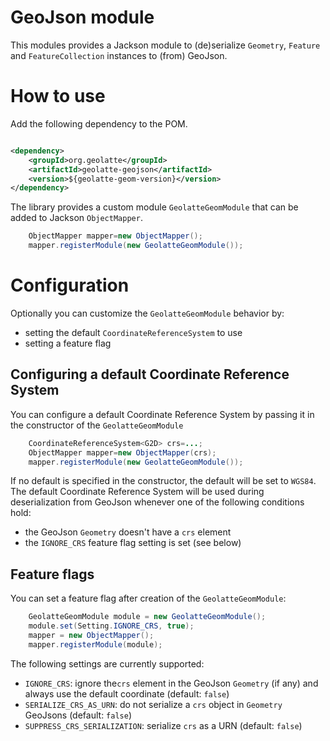 # GeoJson module

This modules provides a Jackson module to (de)serialize `Geometry`, `Feature` and `FeatureCollection` instances to 
(from) GeoJson.

# How to use
Add the following dependency to the POM.

```xml

<dependency>
    <groupId>org.geolatte</groupId>
    <artifactId>geolatte-geojson</artifactId>
    <version>${geolatte-geom-version}</version>
</dependency>
```

The library provides a custom module `GeolatteGeomModule` that can be added to Jackson `ObjectMapper`.

```java
    ObjectMapper mapper=new ObjectMapper();
    mapper.registerModule(new GeolatteGeomModule());
```

# Configuration

Optionally you can customize the `GeolatteGeomModule` behavior by:

- setting the default `CoordinateReferenceSystem` to use
- setting a feature flag

## Configuring a default Coordinate Reference System

You can configure a default Coordinate Reference System by passing it in the constructor of the `GeolatteGeomModule`

```java
    CoordinateReferenceSystem<G2D> crs=...;
    ObjectMapper mapper=new ObjectMapper(crs);
    mapper.registerModule(new GeolatteGeomModule());
```

If no default is specified in the constructor, the default will be set to `WGS84`.
The default Coordinate Reference System will be used during deserialization from GeoJson whenever one of the following
conditions hold:

- the GeoJson `Geometry` doesn't have a `crs` element
- the `IGNORE_CRS` feature flag setting is set (see below)


## Feature flags

You can set a feature flag after creation of the `GeolatteGeomModule`:

```java
    GeolatteGeomModule module = new GeolatteGeomModule();
    module.set(Setting.IGNORE_CRS, true);
    mapper = new ObjectMapper();
    mapper.registerModule(module);
```

The following settings are currently supported:
- `IGNORE_CRS`: ignore the`crs` element in the GeoJson `Geometry` (if any) and always use the default coordinate (default: `false`) 
- `SERIALIZE_CRS_AS_URN`: do not serialize a `crs` object in `Geometry` GeoJsons (default: `false`)
- `SUPPRESS_CRS_SERIALIZATION`: serialize `crs` as a URN (default: `false`)



